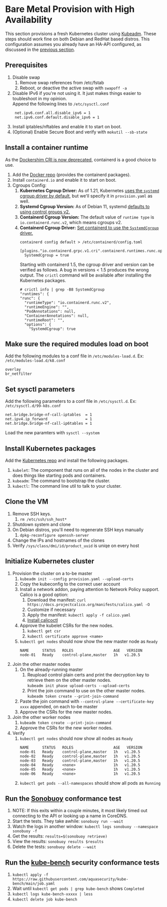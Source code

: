 # Bare Metal Provision with High Availability 

This section provisions a fresh Kubernetes cluster using [Kubeadm](https://kubernetes.io/docs/reference/setup-tools/kubeadm/). These steps should work fine on both Debian and RedHat based distros. This configuration assumes you already have an HA-API configured, as discussed in the [previous section](../HA-API/).

## Prerequisites
1. Disable swap
    1. Remove swap references from /etc/fstab 
    2. Reboot, or deactive the active swap with `swapoff -a` 
2. Disable IPv6 if you're not using it. It just makes things easier to toubleshoot in my opinion.  
   Append the following lines to `/etc/sysctl.conf`
   ```
    net.ipv6.conf.all.disable_ipv6 = 1
    net.ipv6.conf.default.disable_ipv6 = 1
   ```
3. Install iptables/nftables and enable it to start on boot.
4. (Optional) Enable Secure Boot and verify with `mokutil --sb-state`

## Install a container runtime
As the [Dockershim CRI is now deprecated](https://kubernetes.io/blog/2020/12/02/dont-panic-kubernetes-and-docker/), containerd is a good choice to use.
1. Add the [Docker repo](https://docs.docker.com/engine/install/) (provides the containerd packages).
2. Install `containerd.io` and enable it to start on boot.
3. Cgroups Config:
    1. **Kubernetes Cgroup Driver:** As of 1.21, Kubernetes [uses the `systemd` cgroup driver by default](https://github.com/kubernetes/kubernetes/blob/master/CHANGELOG/CHANGELOG-1.21.md#no-really-you-must-read-this-before-you-upgrade), but we'll specify it in `provision.yaml` as well.
    2. **Systemd Cgroup Version:** As of Debian 11, systemd [defaults to using control groups v2.](https://www.debian.org/releases/bullseye/amd64/release-notes/ch-whats-new.en.html#cgroupv2)
    2. **Containerd Cgroup Version:** The default value of `runtime type` is `io.containerd.runc.v2`, which means cgroups v2.
    3. **Containerd Cgroup Driver:** [Set containerd to use the `SystemdCgroup` driver.](https://github.com/containerd/containerd/issues/4203#issuecomment-651532765) 
        ```
        containerd config default > /etc/containerd/config.toml
        ```
        ```
        [plugins."io.containerd.grpc.v1.cri".containerd.runtimes.runc.options]
          SystemdCgroup = true
        ```
        Starting with containerd 1.5, the cgroup driver and version can be verified as follows. A bug in versions < 1.5 produces the wrong output. The `crictl` command will be available after installing the Kubernetes packages.
        ```
        # crictl info | grep -B8 SystemdCgroup
        "runtimes": {
        "runc": {
          "runtimeType": "io.containerd.runc.v2",
          "runtimeEngine": "",
          "PodAnnotations": null,
          "ContainerAnnotations": null,
          "runtimeRoot": "",
          "options": {
            "SystemdCgroup": true
        ```

## Make sure the required modules load on boot
Add the following modules to a conf file in `/etc/modules-load.d`. Ex: `/etc/modules-load.d/k8.conf`
```
overlay
br_netfilter
```

## Set sysctl parameters
Add the following parameters to a conf file in `/etc/sysctl.d`. Ex: `/etc/sysctl.d/99-k8s.conf`
```
net.bridge.bridge-nf-call-iptables  = 1
net.ipv4.ip_forward                 = 1
net.bridge.bridge-nf-call-ip6tables = 1
```

Load the new paramters with `sysctl --system`

## Install Kubernetes packages
Add the [Kubernetes repo](https://kubernetes.io/docs/setup/production-environment/tools/kubeadm/install-kubeadm/#installing-kubeadm-kubelet-and-kubectl) and install the following packages.
1. `kubelet`: The component that runs on all of the nodes in the cluster and does things like starting pods and containers.
2. `kubeadm`: The command to bootstrap the cluster. 
3. `kubectl`: The command line util to talk to your cluster.

## Clone the VM
1. Remove SSH keys.
    1. `rm /etc/ssh/ssh_host*`
2. Shutdown system and clone
3. On Debian distros, you'll need to regenerate SSH keys manually
    1. `dpkg-reconfigure openssh-server`
4. Change the IPs and hostnames of the clones
5. Verify `/sys/class/dmi/id/product_uuid` is uniqe on every host

## Initialize Kubernetes cluster
1. Provision the cluster on a to-be master
    1. `kubeadm init --config provision.yaml --upload-certs`
    2. Copy the kubeconfig to the correct user account
    3. Install a network addon, paying attention to Network Policy support. Calico is a good option:
       1. Download the manifest: `curl https://docs.projectcalico.org/manifests/calico.yaml -O`
       2. Customize if necessary
       3. Apply the manifest: `kubectl apply -f calico.yaml`
       4. [Install calicoctl](https://docs.projectcalico.org/getting-started/clis/calicoctl/install)
    4. Approve the kubelet CSRs for the new nodes.
       1. `kubectl get csr`
       2. `kubectl certificate approve <name>`
    5. `kubectl get nodes` should now show the new master node as `Ready`
       ```
       NAME      STATUS   ROLES                  AGE   VERSION
       node-01   Ready    control-plane,master   1h   v1.20.5
       ```
2. Join the other master nodes
    1. On the already-running master
       1. Reupload control plain certs and print the decryption key to retrieve them on the other master nodes.  
          `kubeadm init phase upload-certs --upload-certs`
       3. Print the join command to use on the other master nodes.  
          `kubeadm token create --print-join-command`
    3. Paste the join command with `--control-plane --certificate-key xxxx` appended, on each to-be master
    4. Approve the CSRs for the new master nodes.
3. Join the other worker nodes
    1. `kubeadm token create --print-join-command`
    2. Approve the CSRs for the new worker nodes.
4. Verify
    1. `kubectl get nodes` should now show all nodes as `Ready`
       ```
       NAME      STATUS   ROLES                  AGE   VERSION
       node-01   Ready    control-plane,master   1h   v1.20.5
       node-02   Ready    control-plane,master   1h   v1.20.5
       node-03   Ready    control-plane,master   1h   v1.20.5
       node-04   Ready    <none>                 1h   v1.20.5
       node-05   Ready    <none>                 1h   v1.20.5
       node-06   Ready    <none>                 1h   v1.20.5
       ```
    2. `kubectl get pods --all-namespaces` should show all pods as `Running`

## Run the [Sonobuoy](https://github.com/vmware-tanzu/sonobuoy) conformance test
1. NOTE: If this exits within a couple minutes, it most likely timed out connecting to the API or looking up a name in CoreDNS. 
2. Start the tests. They take awhile: `sonobuoy run --wait`
3. Watch the logs in another window: `kubectl logs sonobuoy --namespace sonobuoy -f`
4. Get the results: `results=$(sonobuoy retrieve)`
5. View the results: `sonobuoy results $results`
6. Delete the tests: `sonobuoy delete --wait`

## Run the [kube-bench](https://github.com/aquasecurity/kube-bench) security conformance tests
1. `kubectl apply -f https://raw.githubusercontent.com/aquasecurity/kube-bench/main/job.yaml`
2. Wait until `kubectl get pods | grep kube-bench` shows `Completed`
3. `kubectl logs kube-bench-xxxxx | less`
4. `kubectl delete job kube-bench`
